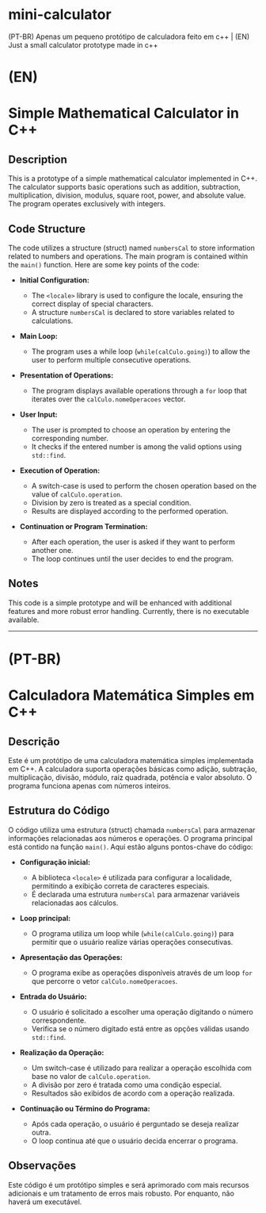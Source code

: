 # mini-calculator
(PT-BR) Apenas um pequeno protótipo de calculadora feito em c++ | (EN) Just a small calculator prototype made in c++

# (EN)
# Simple Mathematical Calculator in C++

## Description

This is a prototype of a simple mathematical calculator implemented in C++. The calculator supports basic operations such as addition, subtraction, multiplication, division, modulus, square root, power, and absolute value. The program operates exclusively with integers.

## Code Structure

The code utilizes a structure (struct) named `numbersCal` to store information related to numbers and operations. The main program is contained within the `main()` function. Here are some key points of the code:

- **Initial Configuration:**
  - The `<locale>` library is used to configure the locale, ensuring the correct display of special characters.
  - A structure `numbersCal` is declared to store variables related to calculations.

- **Main Loop:**
  - The program uses a while loop (`while(calCulo.going)`) to allow the user to perform multiple consecutive operations.

- **Presentation of Operations:**
  - The program displays available operations through a `for` loop that iterates over the `calCulo.nomeOperacoes` vector.

- **User Input:**
  - The user is prompted to choose an operation by entering the corresponding number.
  - It checks if the entered number is among the valid options using `std::find`.

- **Execution of Operation:**
  - A switch-case is used to perform the chosen operation based on the value of `calCulo.operation`.
  - Division by zero is treated as a special condition.
  - Results are displayed according to the performed operation.

- **Continuation or Program Termination:**
  - After each operation, the user is asked if they want to perform another one.
  - The loop continues until the user decides to end the program.

## Notes

This code is a simple prototype and will be enhanced with additional features and more robust error handling. Currently, there is no executable available.

----------------------------------------------------------------------------------------------------------------------------------------

# (PT-BR)
# Calculadora Matemática Simples em C++

## Descrição

Este é um protótipo de uma calculadora matemática simples implementada em C++. A calculadora suporta operações básicas como adição, subtração, multiplicação, divisão, módulo, raiz quadrada, potência e valor absoluto. O programa funciona apenas com números inteiros.

## Estrutura do Código

O código utiliza uma estrutura (struct) chamada `numbersCal` para armazenar informações relacionadas aos números e operações. O programa principal está contido na função `main()`. Aqui estão alguns pontos-chave do código:

- **Configuração inicial:**
  - A biblioteca `<locale>` é utilizada para configurar a localidade, permitindo a exibição correta de caracteres especiais.
  - É declarada uma estrutura `numbersCal` para armazenar variáveis relacionadas aos cálculos.

- **Loop principal:**
  - O programa utiliza um loop while (`while(calCulo.going)`) para permitir que o usuário realize várias operações consecutivas.

- **Apresentação das Operações:**
  - O programa exibe as operações disponíveis através de um loop `for` que percorre o vetor `calCulo.nomeOperacoes`.

- **Entrada do Usuário:**
  - O usuário é solicitado a escolher uma operação digitando o número correspondente.
  - Verifica se o número digitado está entre as opções válidas usando `std::find`.

- **Realização da Operação:**
  - Um switch-case é utilizado para realizar a operação escolhida com base no valor de `calCulo.operation`.
  - A divisão por zero é tratada como uma condição especial.
  - Resultados são exibidos de acordo com a operação realizada.

- **Continuação ou Término do Programa:**
  - Após cada operação, o usuário é perguntado se deseja realizar outra.
  - O loop continua até que o usuário decida encerrar o programa.

## Observações

Este código é um protótipo simples e será aprimorado com mais recursos adicionais e um tratamento de erros mais robusto. Por enquanto, não haverá um executável.
